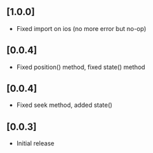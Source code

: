 ## [1.0.0] 

* Fixed import on ios (no more error but no-op)

## [0.0.4] 

* Fixed position() method, fixed state() method

## [0.0.4] 

* Fixed seek method, added state()

## [0.0.3] 

* Initial release